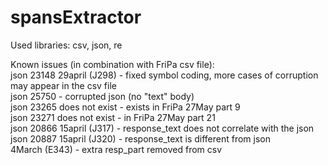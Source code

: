 # spansExtractor

Used libraries: csv, json, re

Known issues (in combination with FriPa csv file):  
json 23148 29april (J298) - fixed symbol coding, more cases of corruption may appear in the csv file  
json 25750 - corrupted json (no "text" body)  
json 23265 does not exist - exists in FriPa 27May part 9  
json 23271 does not exist - in FriPa 27May part 21  
json 20866 15april (J317) - response_text does not correlate with the json  
json 20887 15april (J320) - response_text is different from json  
4March (E343) - extra resp_part removed from csv
